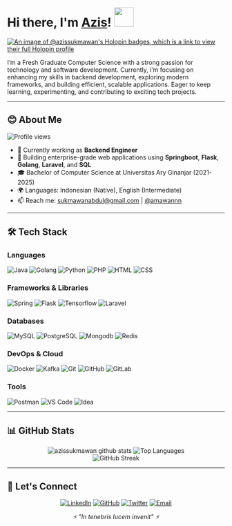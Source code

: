 <!-- markdownlint-disable MD033 MD042-->
# Hi there, I'm **[Azis](https://amawan.me)**! <img width="45" src="https://blog.joypixels.com/content/images/2019/06/waving_hand_sign_1024.gif"> 

[![An image of @azissukmawan's Holopin badges, which is a link to view their full Holopin profile](https://holopin.me/azissukmawan)](https://holopin.io/@azissukmawan)

I’m a Fresh Graduate Computer Science with a strong passion for technology and software development.
Currently, I’m focusing on enhancing my skills in backend development, exploring modern frameworks, and building efficient, scalable applications.
Eager to keep learning, experimenting, and contributing to exciting tech projects.

---

## **😊 About Me**

![Profile views](https://komarev.com/ghpvc/?username=azissukmawan&color=brightgreen)

- 🔭 Currently working as **Backend Engineer**
- 🌱 Building enterprise-grade web applications using **Springboot**, **Flask**, **Golang**, **Laravel**, and **SQL**
- 🎓 Bachelor of Computer Science at Universitas Ary Ginanjar (2021-2025)
- 🌍 Languages: Indonesian (Native), English (Intermediate)
- 📫 Reach me: [sukmawanabdul@gmail.com](mailto:sukmawanabdul@gmail.com) | [@amawannn](https://x.com/amawannn)

---

## **🛠️ Tech Stack**

### Languages
![Java](https://skillicons.dev/icons?i=java)
![Golang](https://skillicons.dev/icons?i=go)
![Python](https://skillicons.dev/icons?i=python)
![PHP](https://skillicons.dev/icons?i=php)
![HTML](https://skillicons.dev/icons?i=html)
![CSS](https://skillicons.dev/icons?i=css)

### Frameworks & Libraries
![Spring](https://skillicons.dev/icons?i=spring)
![Flask](https://skillicons.dev/icons?i=flask)
![Tensorflow](https://skillicons.dev/icons?i=tensorflow)
![Laravel](https://skillicons.dev/icons?i=laravel)

### Databases
![MySQL](https://skillicons.dev/icons?i=mysql)
![PostgreSQL](https://skillicons.dev/icons?i=postgres)
![Mongodb](https://skillicons.dev/icons?i=mongodb)
![Redis](https://skillicons.dev/icons?i=redis)

### DevOps & Cloud
![Docker](https://skillicons.dev/icons?i=docker)
![Kafka](https://skillicons.dev/icons?i=kafka)
![Git](https://skillicons.dev/icons?i=git)
![GitHub](https://skillicons.dev/icons?i=github)
![GitLab](https://skillicons.dev/icons?i=gitlab)

### Tools
![Postman](https://skillicons.dev/icons?i=postman)
![VS Code](https://skillicons.dev/icons?i=vscode)
![Idea](https://skillicons.dev/icons?i=idea)

---

## **📊 GitHub Stats**

<div align="center">
  <img src="https://github-readme-stats.vercel.app/api?username=azissukmawan&show_icons=true&include_all_commits=true&theme=radical&hide_border=true" alt="azissukmawan github stats" />
  <img src="https://github-readme-stats.vercel.app/api/top-langs/?username=azissukmawan&layout=compact&theme=radical&hide_border=true" alt="Top Languages" />
</div>

<div align="center">
  <img src="https://github-readme-streak-stats.herokuapp.com/?user=azissukmawan&theme=radical&hide_border=true" alt="GitHub Streak" />
</div>

---

## **🤝 Let's Connect**

<p align="center">
  <a href="https://linkedin.com/in/abdul-azis-sukmawan"><img src="https://skillicons.dev/icons?i=linkedin" alt="LinkedIn"/></a>
  <a href="https://github.com/azissukmawan"><img src="https://skillicons.dev/icons?i=github" alt="GitHub"/></a>
  <a href="https://twitter.com/amawannn"><img src="https://skillicons.dev/icons?i=twitter" alt="Twitter"/></a>
  <a href="sukmawanabdul@gmail.com"><img src="https://skillicons.dev/icons?i=gmail" alt="Email"/></a>
</p>

<div align="center">
  <i>⚡ "In tenebris lucem invenit" ⚡</i>
</div>
